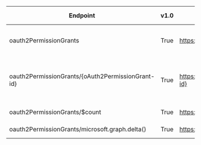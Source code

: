 | Endpoint | v1.0 | V1.0-Url | v1.0-Methods | v1.0-docs | beta | Beta-Url | Beta-Methods | Beta-Docs | Path | Root | Children | Segment |
| ----------| ----------| ----------| ----------| ----------| ----------| ----------| ----------| ----------| ----------| ----------| ----------| ----------|
| oauth2PermissionGrants| True| https://graph.microsoft.com/v1.0/oauth2PermissionGrants| Get Post| https://learn.microsoft.com/graph/api/oauth2permissiongrant-list?view=graph-rest-1.0 https://learn.microsoft.com/graph/api/oauth2permissiongrant-post?view=graph-rest-1.0| True| https://graph.microsoft.com/beta/oauth2PermissionGrants| Get Post| https://learn.microsoft.com/graph/api/oauth2permissiongrant-list?view=graph-rest-beta https://learn.microsoft.com/graph/api/oauth2permissiongrant-post?view=graph-rest-beta| oauth2PermissionGrants| oauth2PermissionGrants| 3| oauth2PermissionGrants|
| oauth2PermissionGrants/{oAuth2PermissionGrant-id}| True| https://graph.microsoft.com/v1.0/oauth2PermissionGrants/{oAuth2PermissionGrant-id}| Get Patch Delete| https://learn.microsoft.com/graph/api/oauth2permissiongrant-get?view=graph-rest-1.0 https://learn.microsoft.com/graph/api/oauth2permissiongrant-update?view=graph-rest-1.0 https://learn.microsoft.com/graph/api/oauth2permissiongrant-delete?view=graph-rest-1.0| True| https://graph.microsoft.com/beta/oauth2PermissionGrants/{oAuth2PermissionGrant-id}| Get Patch Delete| https://learn.microsoft.com/graph/api/oauth2permissiongrant-get?view=graph-rest-beta https://learn.microsoft.com/graph/api/oauth2permissiongrant-update?view=graph-rest-beta https://learn.microsoft.com/graph/api/oauth2permissiongrant-delete?view=graph-rest-beta| oauth2PermissionGrants {oAuth2PermissionGrant-id}| oauth2PermissionGrants| 0| {oAuth2PermissionGrant-id}|
| oauth2PermissionGrants/$count| True| https://graph.microsoft.com/v1.0/oauth2PermissionGrants/$count| Get| | True| https://graph.microsoft.com/beta/oauth2PermissionGrants/$count| Get| | oauth2PermissionGrants $count| oauth2PermissionGrants| 0| $count|
| oauth2PermissionGrants/microsoft.graph.delta()| True| https://graph.microsoft.com/v1.0/oauth2PermissionGrants/microsoft.graph.delta()| Get| https://learn.microsoft.com/graph/api/oauth2permissiongrant-delta?view=graph-rest-1.0| True| https://graph.microsoft.com/beta/oauth2PermissionGrants/microsoft.graph.delta()| Get| https://learn.microsoft.com/graph/api/oauth2permissiongrant-delta?view=graph-rest-beta| oauth2PermissionGrants microsoft.graph.delta()| oauth2PermissionGrants| 0| microsoft.graph.delta()|
